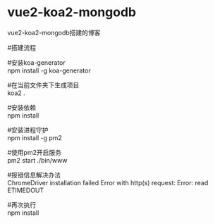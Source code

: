 # vue2-koa2-mongodb
vue2-koa2-mongodb搭建的博客

#搭建流程<br>

#安装koa-generator<br>
npm install -g koa-generator

#在当前文件夹下生成项目<br>
koa2 .

#安装依赖<br>
npm install

#安装进程守护<br>
npm install -g pm2

#使用pm2开启服务<br>
pm2 start ./bin/www

#报错信息解决办法<br>
ChromeDriver installation failed Error with http(s) request: Error: read ETIMEDOUT

#再次执行<br>
npm install
